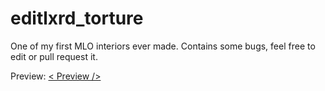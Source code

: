 # editlxrd_torture
One of my first MLO interiors ever made. Contains some bugs, feel free to edit or pull request it.

Preview:
<a href="http://www.youtube.com/watch?feature=player_embedded&v=xUGtuGZZV_o
" target="_blank">< Preview /></a>
